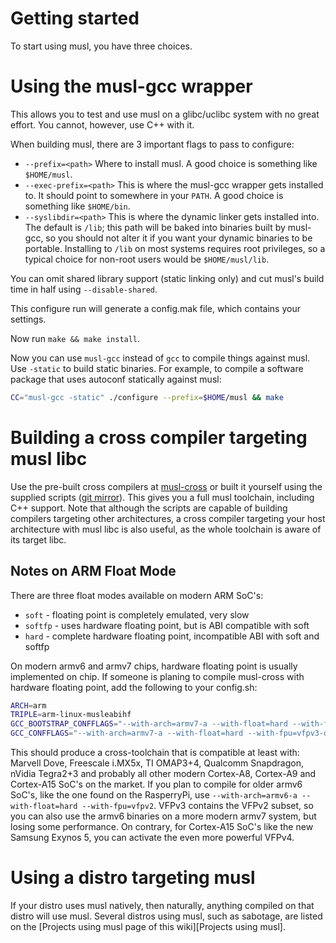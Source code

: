 # Getting started

To start using musl, you have three choices.

# Using the musl-gcc wrapper

This allows you to test and use musl on a glibc/uclibc system with no great
effort. You cannot, however, use C++ with it.

When building musl, there are 3 important flags to pass to configure:

- `--prefix=<path>`
    Where to install musl. A good choice is something like `$HOME/musl`.
- `--exec-prefix=<path>`
    This is where the musl-gcc wrapper gets installed to. It should point to
    somewhere in your `PATH`. A good choice is something like `$HOME/bin`.
- `--syslibdir=<path>`
    This is where the dynamic linker gets installed into. The default is `/lib`;
    this path will be baked into binaries built by musl-gcc, so you should not
    alter it if you want your dynamic binaries to be portable. Installing to
    `/lib` on most systems requires root privileges, so a typical choice for
    non-root users would be `$HOME/musl/lib`.

You can omit shared library support (static linking only) and cut musl's build
time in half using `--disable-shared`.

This configure run will generate a config.mak file, which contains your
settings.

Now run `make && make install`.

Now you can use `musl-gcc` instead of `gcc` to compile things against musl. Use
`-static` to build static binaries. For example, to compile a software package
that uses autoconf statically against musl:

```sh
CC="musl-gcc -static" ./configure --prefix=$HOME/musl && make
```

# Building a cross compiler targeting musl libc

Use the pre-built cross compilers at [musl-cross] or built it yourself using the
supplied scripts ([git mirror][musl-cross-git]). This gives you a full musl
toolchain, including C++ support. Note that although the scripts are capable of
building compilers targeting other architectures, a cross compiler targeting
your host architecture with musl libc is also useful, as the whole toolchain is
aware of its target libc.

[musl-cross]: https://bitbucket.org/GregorR/musl-cross/downloads
[musl-cross-git]: https://github.com/GregorR/musl-cross

## Notes on ARM Float Mode

There are three float modes available on modern ARM SoC's:

- `soft` - floating point is completely emulated, very slow
- `softfp` - uses hardware floating point, but is ABI compatible with soft
- `hard` - complete hardware floating point, incompatible ABI with soft and
  softfp

On modern armv6 and armv7 chips, hardware floating point is usually implemented
on chip. If someone is planing to compile musl-cross with hardware floating
point, add the following to your config.sh:

```sh
ARCH=arm
TRIPLE=arm-linux-musleabihf
GCC_BOOTSTRAP_CONFFLAGS="--with-arch=armv7-a --with-float=hard --with-fpu=vfpv3-d16"
GCC_CONFFLAGS="--with-arch=armv7-a --with-float=hard --with-fpu=vfpv3-d16"
```

This should produce a cross-toolchain that is compatible at least with: Marvell
Dove, Freescale i.MX5x, TI OMAP3+4, Qualcomm Snapdragon, nVidia Tegra2+3 and
probably all other modern Cortex-A8, Cortex-A9 and Cortex-A15 SoC's on the
market. If you plan to compile for older armv6 SoC's, like the one found on the
RasperryPi, use `--with-arch=armv6-a --with-float=hard --with-fpu=vfpv2`. VFPv3
contains the VFPv2 subset, so you can also use the armv6 binaries on a more
modern armv7 system, but losing some performance. On contrary, for Cortex-A15
SoC's like the new Samsung Exynos 5, you can activate the even more powerful
VFPv4.

# Using a distro targeting musl

If your distro uses musl natively, then naturally, anything compiled on that
distro will use musl. Several distros using musl, such as sabotage, are listed
on the [Projects using musl page of this wiki][Projects using musl].

